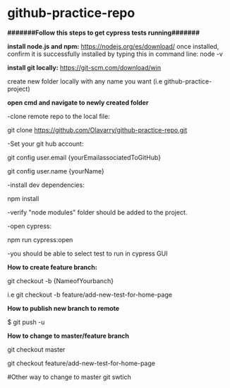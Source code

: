 # github-practice-repo

**#######Follow this steps to get cypress tests running#######**

**install node.js and npm:**
https://nodejs.org/es/download/
once installed, confirm it is successfully installed by typing this in command line: node -v

**install git locally:**
https://git-scm.com/download/win

create new folder locally with any name you want (i.e github-practice-project)

**open cmd and navigate to newly created folder**

-clone remote repo to the local file:

git clone https://github.com/Olavarry/github-practice-repo.git

-Set your git hub account:

git config user.email {yourEmailassociatedToGitHub}

git config user.name {yourName}

-install dev dependencies:

npm install

-verify "node modules" folder should be added to the project.

-open cypress:

npm run cypress:open
      
-you should be able to select test to run in cypress GUI

**How to create feature branch:**

git checkout -b {NameofYourbanch}

i.e git checkout -b feature/add-new-test-for-home-page

**How to publish new branch to remote**

$ git push -u <remote> <branch-name>

**How to change to master/feature branch**

git checkout master

git checkout feature/add-new-test-for-home-page

#Other way to change to master
git swtich <nombre branch> 